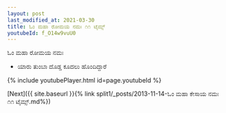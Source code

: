 ```yaml
---
layout: post
last_modified_at: 2021-03-30
title: ಓಂ ಮಹಾ ರೋಮಯ ನಮಃ ೧೧ ಟೈಮ್ಸ್
youtubeId: f_O14w9vuU0
---
```

 
 
 ಓಂ ಮಹಾ ರೋಮಯ ನಮಃ  
 
 -  ಯಾರು ತುಂಬಾ ದೊಡ್ಡ ಕೂದಲು ಹೊಂದಿದ್ದಾರೆ 
 
  
 
  
 
 
 
 
 
 


{% include youtubePlayer.html id=page.youtubeId %}
 
[Next]({{ site.baseurl }}{% link  split1/_posts/2013-11-14-ಓಂ ಮಹಾ ಕೇಸಾಯ ನಮಃ ೧೧ ಟೈಮ್ಸ್.md%})
 
